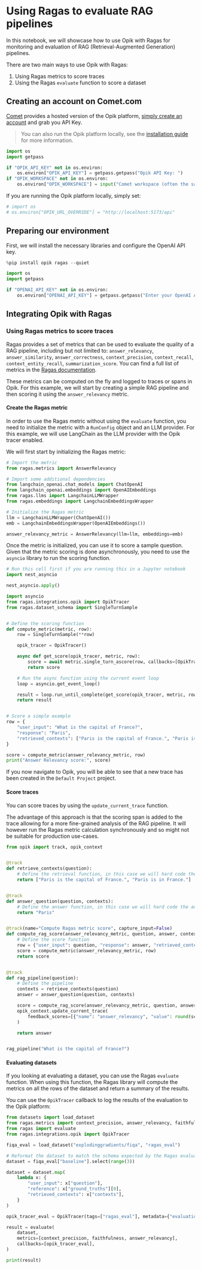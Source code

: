 # Using Ragas to evaluate RAG pipelines

In this notebook, we will showcase how to use Opik with Ragas for monitoring and evaluation of RAG (Retrieval-Augmented Generation) pipelines.

There are two main ways to use Opik with Ragas:

1. Using Ragas metrics to score traces
2. Using the Ragas `evaluate` function to score a dataset

## Creating an account on Comet.com

[Comet](https://www.comet.com/site) provides a hosted version of the Opik platform, [simply create an account](https://www.comet.com/signup?from=llm) and grab you API Key.

> You can also run the Opik platform locally, see the [installation guide](https://www.comet.com/docs/opik/self-host/overview/) for more information.


```python
import os
import getpass

if "OPIK_API_KEY" not in os.environ:
    os.environ["OPIK_API_KEY"] = getpass.getpass("Opik API Key: ")
if "OPIK_WORKSPACE" not in os.environ:
    os.environ["OPIK_WORKSPACE"] = input("Comet workspace (often the same as your username): ")
```

If you are running the Opik platform locally, simply set:


```python
# import os
# os.environ["OPIK_URL_OVERRIDE"] = "http://localhost:5173/api"
```

## Preparing our environment

First, we will install the necessary libraries and configure the OpenAI API key.


```python
%pip install opik ragas --quiet

import os
import getpass

if "OPENAI_API_KEY" not in os.environ:
    os.environ["OPENAI_API_KEY"] = getpass.getpass("Enter your OpenAI API key: ")
```

## Integrating Opik with Ragas

### Using Ragas metrics to score traces

Ragas provides a set of metrics that can be used to evaluate the quality of a RAG pipeline, including but not limited to: `answer_relevancy`, `answer_similarity`, `answer_correctness`, `context_precision`, `context_recall`, `context_entity_recall`, `summarization_score`. You can find a full list of metrics in the [Ragas documentation](https://docs.ragas.io/en/latest/references/metrics.html#).

These metrics can be computed on the fly and logged to traces or spans in Opik. For this example, we will start by creating a simple RAG pipeline and then scoring it using the `answer_relevancy` metric.

#### Create the Ragas metric

In order to use the Ragas metric without using the `evaluate` function, you need to initialize the metric with a `RunConfig` object and an LLM provider. For this example, we will use LangChain as the LLM provider with the Opik tracer enabled.

We will first start by initializing the Ragas metric:


```python
# Import the metric
from ragas.metrics import AnswerRelevancy

# Import some additional dependencies
from langchain_openai.chat_models import ChatOpenAI
from langchain_openai.embeddings import OpenAIEmbeddings
from ragas.llms import LangchainLLMWrapper
from ragas.embeddings import LangchainEmbeddingsWrapper

# Initialize the Ragas metric
llm = LangchainLLMWrapper(ChatOpenAI())
emb = LangchainEmbeddingsWrapper(OpenAIEmbeddings())

answer_relevancy_metric = AnswerRelevancy(llm=llm, embeddings=emb)
```

Once the metric is initialized, you can use it to score a sample question. Given that the metric scoring is done asynchronously, you need to use the `asyncio` library to run the scoring function.


```python
# Run this cell first if you are running this in a Jupyter notebook
import nest_asyncio

nest_asyncio.apply()
```


```python
import asyncio
from ragas.integrations.opik import OpikTracer
from ragas.dataset_schema import SingleTurnSample


# Define the scoring function
def compute_metric(metric, row):
    row = SingleTurnSample(**row)

    opik_tracer = OpikTracer()

    async def get_score(opik_tracer, metric, row):
        score = await metric.single_turn_ascore(row, callbacks=[OpikTracer()])
        return score

    # Run the async function using the current event loop
    loop = asyncio.get_event_loop()

    result = loop.run_until_complete(get_score(opik_tracer, metric, row))
    return result


# Score a simple example
row = {
    "user_input": "What is the capital of France?",
    "response": "Paris",
    "retrieved_contexts": ["Paris is the capital of France.", "Paris is in France."],
}

score = compute_metric(answer_relevancy_metric, row)
print("Answer Relevancy score:", score)
```

If you now navigate to Opik, you will be able to see that a new trace has been created in the `Default Project` project.

#### Score traces

You can score traces by using the `update_current_trace` function.

The advantage of this approach is that the scoring span is added to the trace allowing for a more fine-grained analysis of the RAG pipeline. It will however run the Ragas metric calculation synchronously and so might not be suitable for production use-cases.


```python
from opik import track, opik_context


@track
def retrieve_contexts(question):
    # Define the retrieval function, in this case we will hard code the contexts
    return ["Paris is the capital of France.", "Paris is in France."]


@track
def answer_question(question, contexts):
    # Define the answer function, in this case we will hard code the answer
    return "Paris"


@track(name="Compute Ragas metric score", capture_input=False)
def compute_rag_score(answer_relevancy_metric, question, answer, contexts):
    # Define the score function
    row = {"user_input": question, "response": answer, "retrieved_contexts": contexts}
    score = compute_metric(answer_relevancy_metric, row)
    return score


@track
def rag_pipeline(question):
    # Define the pipeline
    contexts = retrieve_contexts(question)
    answer = answer_question(question, contexts)

    score = compute_rag_score(answer_relevancy_metric, question, answer, contexts)
    opik_context.update_current_trace(
        feedback_scores=[{"name": "answer_relevancy", "value": round(score, 4)}]
    )

    return answer


rag_pipeline("What is the capital of France?")
```

#### Evaluating datasets

If you looking at evaluating a dataset, you can use the Ragas `evaluate` function. When using this function, the Ragas library will compute the metrics on all the rows of the dataset and return a summary of the results.

You can use the `OpikTracer` callback to log the results of the evaluation to the Opik platform:


```python
from datasets import load_dataset
from ragas.metrics import context_precision, answer_relevancy, faithfulness
from ragas import evaluate
from ragas.integrations.opik import OpikTracer

fiqa_eval = load_dataset("explodinggradients/fiqa", "ragas_eval")

# Reformat the dataset to match the schema expected by the Ragas evaluate function
dataset = fiqa_eval["baseline"].select(range(3))

dataset = dataset.map(
    lambda x: {
        "user_input": x["question"],
        "reference": x["ground_truths"][0],
        "retrieved_contexts": x["contexts"],
    }
)

opik_tracer_eval = OpikTracer(tags=["ragas_eval"], metadata={"evaluation_run": True})

result = evaluate(
    dataset,
    metrics=[context_precision, faithfulness, answer_relevancy],
    callbacks=[opik_tracer_eval],
)

print(result)
```
